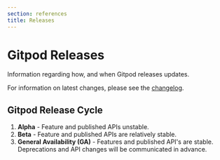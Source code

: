 ```yaml
---
section: references
title: Releases
---
```


<script context="module">
  export const prerender = true;
</script>

# Gitpod Releases

Information regarding how, and when Gitpod releases updates.

For information on latest changes, please see the [changelog](/changelog).

## Gitpod Release Cycle

1. **Alpha** - Feature and published APIs unstable.
2. **Beta** - Feature and published APIs are relatively stable.
3. **General Availability (GA)** - Features and published API's are stable. Deprecations and API changes will be communicated in advance.
